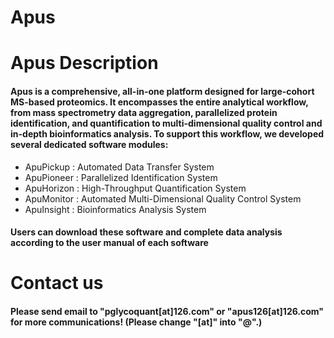 # Apus

# Apus Description



#### Apus is a comprehensive, all-in-one platform designed for large-cohort MS-based proteomics. It encompasses the entire analytical workflow, from mass spectrometry data aggregation, parallelized protein identification, and quantification to multi-dimensional quality control and in-depth bioinformatics analysis. To support this workflow, we developed several dedicated software modules:

- ApuPickup : Automated Data Transfer System
- ApuPioneer : Parallelized Identification System
- ApuHorizon : High-Throughput Quantification System
- ApuMonitor : Automated Multi-Dimensional Quality Control System
- ApuInsight : Bioinformatics Analysis System

#### Users can download these software and complete data analysis according to the user manual of each software



# Contact us



#### Please send email to "pglycoquant[at]126.com" or "apus126[at]126.com" for more communications! (Please change "[at]" into "@".)
